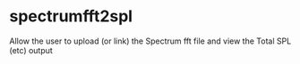 # spectrumfft2spl
Allow the user to upload (or link) the Spectrum fft file and view the Total SPL (etc) output
